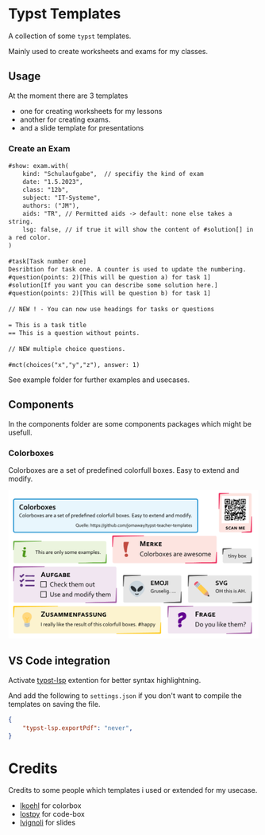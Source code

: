 # Typst Templates

A collection of some `typst` templates.

Mainly used to create worksheets and exams for my classes. 

## Usage

At the moment there are 3 templates

+ one for creating worksheets for my lessons
+ another for creating exams.
+ and a slide template for presentations

### Create an Exam
```
#show: exam.with(
    kind: "Schulaufgabe",  // specifiy the kind of exam
    date: "1.5.2023",
    class: "12b",
    subject: "IT-Systeme", 
    authors: ("JM"),
    aids: "TR", // Permitted aids -> default: none else takes a string.
    lsg: false, // if true it will show the content of #solution[] in a red color. 
)

#task[Task number one]
Desribtion for task one. A counter is used to update the numbering.
#question(points: 2)[This will be question a) for task 1]
#solution[If you want you can describe some solution here.]
#question(points: 2)[This will be question b) for task 1]

// NEW ! - You can now use headings for tasks or questions

= This is a task title
== This is a question without points.

// NEW multiple choice questions.

#mct(choices("x","y","z"), answer: 1) 

```

See example folder for further examples and usecases.

## Components

In the components folder are some components packages which might be usefull.

### Colorboxes

Colorboxes are a set of predefined colorfull boxes. Easy to extend and modify.

![colorboxes showcase](colorboxes.png)

## VS Code integration

Activate [typst-lsp](https://open-vsx.org/extension/nvarner/typst-lsp) extention for better syntax highlightning.

And add the following to `settings.json` if you don't want to compile the templates on saving the file.

```json
{
    "typst-lsp.exportPdf": "never",
}
```

# Credits

Credits to some people which templates i used or extended for my usecase.

- [lkoehl](https://github.com/lkoehl/typst-boxes) for colorbox
- [lostpy](https://gitlab.com/LostPy/lostpy-typst-templates) for code-box
- [lvignoli](https://github.com/lvignoli/diapo) for slides
